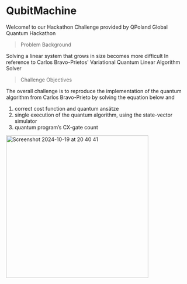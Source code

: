 # QubitMachine
Welcome! to our Hackathon Challenge provided by QPoland Global Quantum Hackathon

> Problem Background

Solving a linear system that grows in size becomes more difficult
In reference to Carlos Bravo-Prietos' Variational Quantum Linear Algorithm Solver


> Challenge Objectives

The overall challenge is to reproduce the implementation of the quantum algorithm from Carlos Bravo-Prieto by solving the equation below and 

1. correct cost function and quantum ansätze 
2. single execution of the quantum algorithm, using the state-vector simulator
3. quantum program’s CX-gate count

<img width="389" alt="Screenshot 2024-10-19 at 20 40 41" src="https://github.com/user-attachments/assets/027a16ea-5ee4-40f1-991e-616c194ed2c8">


